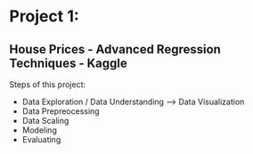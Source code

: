 
# Project 1:
## House Prices - Advanced Regression Techniques - Kaggle
Steps of this project:
* Data Exploration / Data Understanding --> Data Visualization
* Data Prepreocessing
* Data Scaling
* Modeling 
* Evaluating
